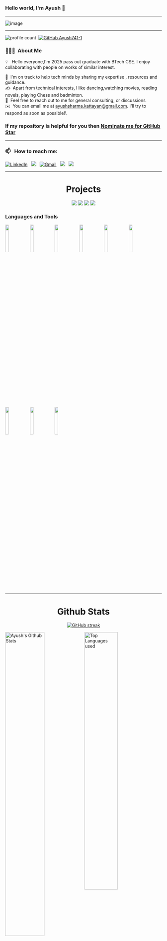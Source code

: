 ### Hello world, I'm Ayush  👋 

-----

<p align="center">
 
![image](https://user-images.githubusercontent.com/61057666/169029838-74df663d-2e62-4d77-bdff-b43f7d63f00f.png)

</p>

-----

![profile count](https://komarev.com/ghpvc/?username=avinash201199&color=red)&nbsp;
[![GitHub Ayush741-1](https://img.shields.io/github/followers/Ayush741-1?label=follow&style=social)](https://github.com/Ayush741-1)&nbsp;
### 👨🏻‍💻 &nbsp;About Me

💡 &nbsp; Hello everyone,I'm 2025 pass out graduate with BTech CSE. I enjoy collaborating with people on works of similar interest.

🌱 &nbsp;I'm on track to help tech minds by sharing my expertise , resources and guidance.\
✍️ &nbsp;Apart from technical interests, I like dancing,watching movies, reading novels, playing Chess and badminton.\
💬 &nbsp;Feel free to reach out to me for general consulting, or discussions \
✉️ &nbsp;You can email me at ayushsharma.kattayan@gmail.com. I'll try to respond as soon as possible!\

### If my repository is helpful for you then [Nominate me for GitHub Star](https://stars.github.com/nominate/)

-----
### 📫 &nbsp; How to reach me:



<a href="https://www.linkedin.com/in/ayush-sharma-80a431178/"><img alt="LinkedIn" src="https://img.shields.io/badge/linkedin%20-%230077B5.svg?&style=flat&logo=linkedin&logoColor=white"/></a> &nbsp;
<a href="https://www.instagram.com/aaayush_sharma_04/"><img src="https://img.shields.io/badge/-@michael201199-E4405F?style=flat&logo=Instagram&logoColor=white"/></a> &nbsp;
<a href="mailto:ayushsharma.kattayan@gmail.com"><img alt="Gmail" src="https://img.shields.io/badge/Gmail-D14836?style=flat&logo=gmail&logoColor=white" /></a> &nbsp;
<a href="https://www.hackerrank.com/profile/ayushsharma_kat1"><img src="https://img.shields.io/badge/-HackerRank-E4405F?style=flat&logo=HackerRank&logoColor=white"/></a> &nbsp;
<a href="https://leetcode.com/u/ayushkattyan04/"><img src="https://img.shields.io/badge/-LeetCode-E4405F?style=flat&logo=LeetCode&logoColor=white"/></a> &nbsp;

-----  



<h1 align="center">Projects</h1>

</div>
<div  align="center">
 
<a href="https://avinash201199.github.io/Avinash-Singh/"><img src="https://github-readme-stats.vercel.app/api/pin/?username=avinash201199&repo=Avinash-Singh&show_icons=true&theme=great-gatsby" ></a>
<a href="https://avinash201199.github.io/weather-app/"><img src="https://github-readme-stats.vercel.app/api/pin/?username=avinash201199&repo=weather-app&show_icons=true&theme=great-gatsby" ></a>
<a href="https://avinash201199.github.io/To-Do-List/"><img src="https://github-readme-stats.vercel.app/api/pin/?username=avinash201199&repo=To-Do-List&show_icons=true&theme=great-gatsby"></a>
<a href="https://meme-generator-three-psi.vercel.app/"><img src="https://github-readme-stats.vercel.app/api/pin/?username=avinash201199&repo=MemeGenerator&show_icons=true&theme=great-gatsby"></a>

</div>



### Languages and Tools

<p>
 
 
  <code><img width="15%" src="https://www.vectorlogo.zone/logos/python/python-ar21.svg"></code>
 <code><img width="15%" src="https://www.vectorlogo.zone/logos/java/java-ar21.svg"></code>
  <code><img width="15%" src="https://www.vectorlogo.zone/logos/google_cloud/google_cloud-ar21.svg"></code>
  <code><img width="15%" src="https://www.vectorlogo.zone/logos/w3_html5/w3_html5-ar21.svg"></code>
 <code><img width="15%" src="https://www.vectorlogo.zone/logos/w3_css/w3_css-ar21.svg"></code>
  <code><img width="15%" src="https://www.vectorlogo.zone/logos/javascript/javascript-horizontal.svg"></code>
 <code><img width="15%" src="https://www.vectorlogo.zone/logos/mysql/mysql-ar21.svg"></code>
  <code><img width="15%" src="https://www.vectorlogo.zone/logos/amazon_aws/amazon_aws-ar21.svg"></code>
  <code><img width="15%" src="https://www.vectorlogo.zone/logos/git-scm/git-scm-ar21.svg"></code>
  
 
 -----
  
</p>



<h1 align="center">Github Stats</h1>

<div align="center">
  
[![GitHub streak](https://github-readme-streak-stats.herokuapp.com/?user=Ayush741-1&theme=highcontrast)](https://github.com/DenverCoder1/github-readme-streak-stats)

 </div>
 
 
<img align="left" alt="Ayush's Github Stats" src="https://github-readme-stats.vercel.app/api?username=Ayush741-1&&show_icons=true&theme=dark" width="50%" />
<img alt="Top Languages used" src="https://github-readme-stats.vercel.app/api/top-langs/?username=Ayush741-1&layout=compact&theme=dark" width="46%" />
<br>
